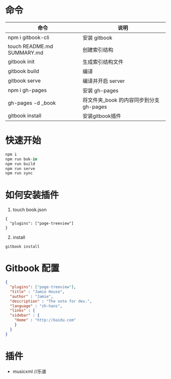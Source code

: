 # 命令


| 命令                       | 说明              |
| -------------------------- | ----------------- |
| npm i gitbook-cli       | 安装 gitbook  |
| touch README.md SUMMARY.md | 创建索引结构      |
| gitbook init               | 生成索引结构文件  |
| gitbook build              | 编译              |
| gitbook serve              | 编译并开启 server |
| npm i gh-pages | 安装 gh-pages |
| gh-pages -d _book | 将文件夹_book 的内容同步到分支 gh-pages |
| gitbook install      | 安装gitbook插件 |



# 快速开始

```js
npm i
npm run bok-in
npm run build
npm run serve
npm run sync
```

# 如何安装插件
1. touch book.json
```
{
  "plugins": ["page-treeview"]
}
```

2. install
```
gitbook install
```

# Gitbook 配置
```json
{
  "plugins": ["page-treeview"],
  "title" : "Jamie House",
  "author" : "Jamie",
  "description" : "The note for dev.",
  "language" : "zh-hans",
  "links" : {
  "sidebar" : {
    "Home" : "http://baidu.com"
    }
  }
}
```

# 插件
- musicxml //乐谱